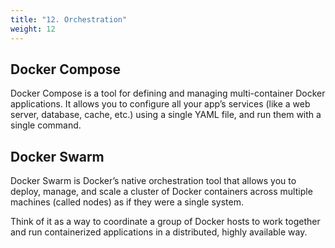 ```yaml
---
title: "12. Orchestration"
weight: 12
---
```


## Docker Compose

Docker Compose is a tool for defining and managing multi-container Docker applications. It allows you to configure all your app’s services (like a web server, database, cache, etc.) using a single YAML file, and run them with a single command.


## Docker Swarm

Docker Swarm is Docker’s native orchestration tool that allows you to deploy, manage, and scale a cluster of Docker containers across multiple machines (called nodes) as if they were a single system.

Think of it as a way to coordinate a group of Docker hosts to work together and run containerized applications in a distributed, highly available way.

